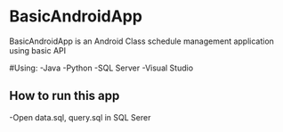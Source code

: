 # BasicAndroidApp
BasicAndroidApp is an Android Class schedule management application using basic API

#Using:
-Java
-Python
-SQL Server
-Visual Studio

## How to run this app
-Open data.sql, query.sql in SQL Serer


